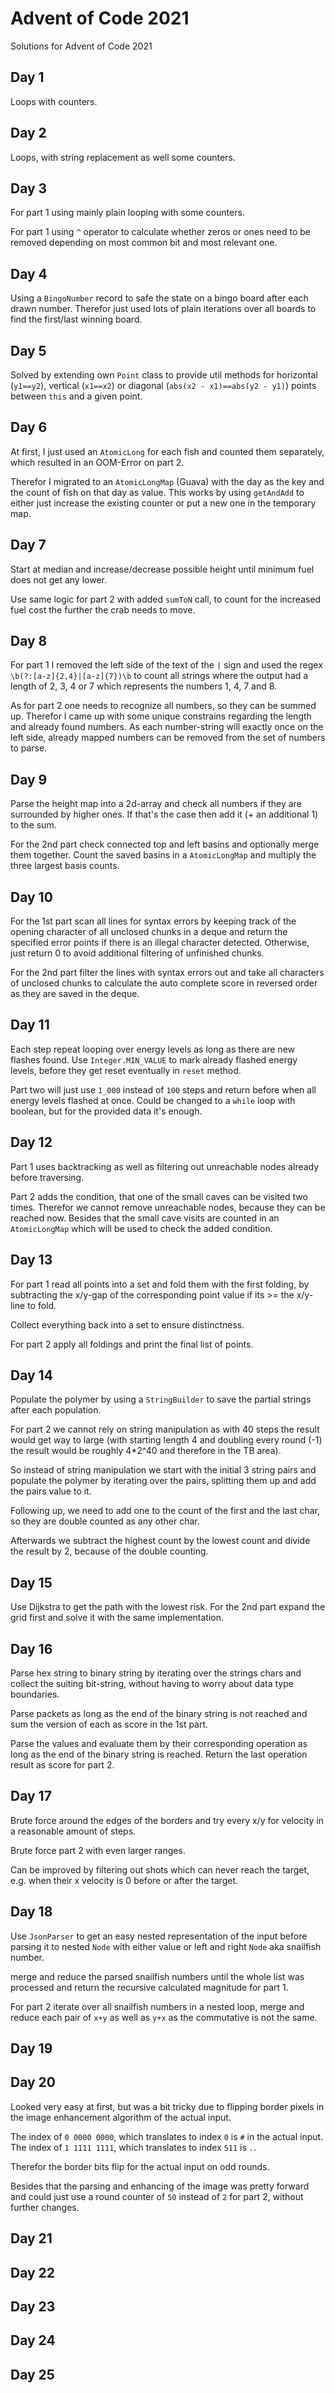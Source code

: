 # Advent of Code 2021 

Solutions for Advent of Code 2021

## Day 1

Loops with counters.

## Day 2

Loops, with string replacement as well some counters.

## Day 3

For part 1 using mainly plain looping with some counters.

For part 1 using `^` operator to calculate whether zeros or ones need to be removed depending on most common bit and most relevant one.

## Day 4

Using a `BingoNumber` record to safe the state on a bingo board after each drawn number. Therefor just used lots of plain iterations over all boards to find the first/last winning board.

## Day 5

Solved by extending own `Point` class to provide util methods for horizontal (`y1==y2`), vertical (`x1==x2`) or diagonal (`abs(x2 - x1)==abs(y2 - y1)`) points between `this` and a given point.

## Day 6

At first, I just used an `AtomicLong` for each fish and counted them separately, which resulted in an OOM-Error on part 2.

Therefor I migrated to an `AtomicLongMap` (Guava) with the day as the key and the count of fish on that day as value. This works by using `getAndAdd` to either just increase the existing counter or put a new one in the temporary map.

## Day 7

Start at median and increase/decrease possible height until minimum fuel does not get any lower.

Use same logic for part 2 with added `sumToN` call, to count for the increased fuel cost the further the crab needs to move.

## Day 8

For part 1 I removed the left side of the text of the `|` sign and used the regex `\b(?:[a-z]{2,4}|[a-z]{7})\b` to count all strings where the output had a length of 2, 3, 4 or 7 which represents the numbers 1, 4, 7 and 8.

As for part 2 one needs to recognize all numbers, so they can be summed up. Therefor I came up with some unique constrains regarding the length and already found numbers. As each number-string will exactly once on the left side, already mapped numbers can be removed from the set of numbers to parse.

## Day 9

Parse the height map into a 2d-array and check all numbers if they are surrounded by higher ones. If that's the case then add it (+ an additional 1) to the sum.

For the 2nd part check connected top and left basins and optionally merge them together.
Count the saved basins in a `AtomicLongMap` and multiply the three largest basis counts.

## Day 10

For the 1st part scan all lines for syntax errors by keeping track of the opening character of all unclosed chunks in a deque and return the specified error points if there is an illegal character detected. Otherwise, just return 0 to avoid additional filtering of unfinished chunks.

For the 2nd part filter the lines with syntax errors out and take all characters of unclosed chunks to calculate the auto complete score in reversed order as they are saved in the deque.

## Day 11

Each step repeat looping over energy levels as long as there are new flashes found. Use `Integer.MIN_VALUE` to mark already flashed energy levels, before they get reset eventually in `reset` method.

Part two will just use `1_000` instead of `100` steps and return before when all energy levels flashed at once. Could be changed to a `while` loop with boolean, but for the provided data it's enough.

## Day 12

Part 1 uses backtracking as well as filtering out unreachable nodes already before traversing.

Part 2 adds the condition, that one of the small caves can be visited two times. Therefor we cannot remove unreachable nodes, because they can be reached now.
Besides that the small cave visits are counted in an `AtomicLongMap` which will be used to check the added condition.

## Day 13

For part 1 read all points into a set and fold them with the first folding, by subtracting the x/y-gap of the corresponding point value if its >= the x/y-line to fold.

Collect everything back into a set to ensure distinctness.

For part 2 apply all foldings and print the final list of points.

## Day 14

Populate the polymer by using a `StringBuilder` to save the partial strings after each population.

For part 2 we cannot rely on string manipulation as with 40 steps the result would get way to large (with starting length 4 and doubling every round (-1) the result would be roughly 4*2^40 and therefore in the TB area).

So instead of string manipulation we start with the initial 3 string pairs and populate the polymer by iterating over the pairs, splitting them up and add the pairs value to it.

Following up, we need to add one to the count of the first and the last char, so they are double counted as any other char.

Afterwards we subtract the highest count by the lowest count and divide the result by 2, because of the double counting.

## Day 15

Use Dijkstra to get the path with the lowest risk. For the 2nd part expand the grid first and solve it with the same implementation.

## Day 16

Parse hex string to binary string by iterating over the strings chars and collect the suiting bit-string, without having to worry about data type boundaries.

Parse packets as long as the end of the binary string is not reached and sum the version of each as score in the 1st part.

Parse the values and evaluate them by their corresponding operation as long as the end of the binary string is reached.
Return the last operation result as score for part 2.

## Day 17

Brute force around the edges of the borders and try every x/y for velocity in a reasonable amount of steps.

Brute force part 2 with even larger ranges.

Can be improved by filtering out shots which can never reach the target, e.g. when their x velocity is 0 before or after the target.

## Day 18

Use `JsonParser` to get an easy nested representation of the input before parsing it to nested `Node` with either value or left and right `Node` aka snailfish number.

merge and reduce the parsed snailfish numbers until the whole list was processed and return the recursive calculated magnitude for part 1.

For part 2 iterate over all snailfish numbers in a nested loop, merge and reduce each pair of `x+y` as well as `y+x` as the commutative is not the same.

## Day 19
## Day 20

Looked very easy at first, but was a bit tricky due to flipping border pixels in the image enhancement algorithm of the actual input.

The index of `0 0000 0000`, which translates to index `0` is `#` in the actual input. The index of `1 1111 1111`, which translates to index `511` is `.`.

Therefor the border bits flip for the actual input on odd rounds.

Besides that the parsing and enhancing of the image was pretty forward and could just use a round counter of `50` instead of `2` for part 2, without further changes.

## Day 21
## Day 22
## Day 23
## Day 24
## Day 25